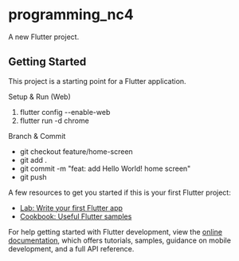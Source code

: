 # programming_nc4

A new Flutter project.

## Getting Started

This project is a starting point for a Flutter application.

Setup & Run (Web)
1. flutter config --enable-web
2. flutter run -d chrome

Branch & Commit
- git checkout feature/home-screen
- git add .
- git commit -m "feat: add Hello World! home screen"
- git push

A few resources to get you started if this is your first Flutter project:

- [Lab: Write your first Flutter app](https://docs.flutter.dev/get-started/codelab)
- [Cookbook: Useful Flutter samples](https://docs.flutter.dev/cookbook)

For help getting started with Flutter development, view the
[online documentation](https://docs.flutter.dev/), which offers tutorials,
samples, guidance on mobile development, and a full API reference.
